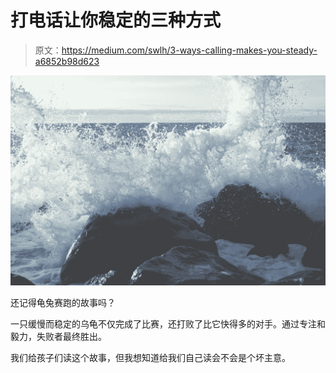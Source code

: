 # 打电话让你稳定的三种方式

> 原文：<https://medium.com/swlh/3-ways-calling-makes-you-steady-a6852b98d623>

![](img/bcf109e8eb643fb9cc52d2f2ce7df4e5.png)

还记得龟兔赛跑的故事吗？

一只缓慢而稳定的乌龟不仅完成了比赛，还打败了比它快得多的对手。通过专注和毅力，失败者最终胜出。

我们给孩子们读这个故事，但我想知道给我们自己读会不会是个坏主意。